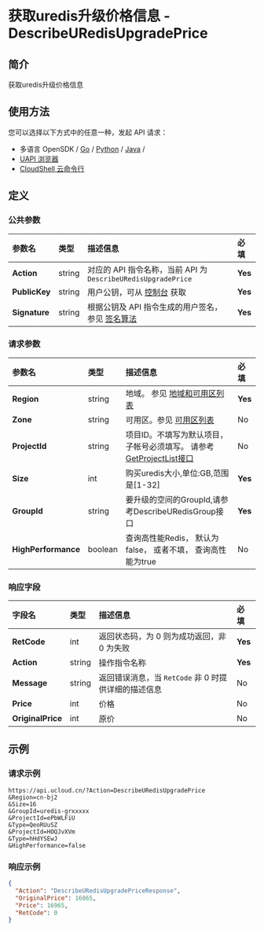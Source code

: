 # 获取uredis升级价格信息 - DescribeURedisUpgradePrice

## 简介

获取uredis升级价格信息






## 使用方法

您可以选择以下方式中的任意一种，发起 API 请求：
- 多语言 OpenSDK / [Go](https://github.com/ucloud/ucloud-sdk-go) / [Python](https://github.com/ucloud/ucloud-sdk-python3) / [Java](https://github.com/ucloud/ucloud-sdk-java) /
- [UAPI 浏览器](https://console.ucloud.cn/uapi/detail?id=DescribeURedisUpgradePrice)
- [CloudShell 云命令行](https://shell.ucloud.cn/)


## 定义

### 公共参数

| 参数名 | 类型 | 描述信息 | 必填 |
|:---|:---|:---|:---|
| **Action**     | string  | 对应的 API 指令名称，当前 API 为 `DescribeURedisUpgradePrice`                        | **Yes** |
| **PublicKey**  | string  | 用户公钥，可从 [控制台](https://console.ucloud.cn/uapi/apikey) 获取                                             | **Yes** |
| **Signature**  | string  | 根据公钥及 API 指令生成的用户签名，参见 [签名算法](api/summary/signature.md)  | **Yes** |

### 请求参数

| 参数名 | 类型 | 描述信息 | 必填 |
|:---|:---|:---|:---|
| **Region** | string | 地域。 参见 [地域和可用区列表](https://docs.ucloud.cn/api/summary/regionlist) |**Yes**|
| **Zone** | string | 可用区。参见 [可用区列表](https://docs.ucloud.cn/api/summary/regionlist) |No|
| **ProjectId** | string | 项目ID。不填写为默认项目，子帐号必须填写。 请参考[GetProjectList接口](https://docs.ucloud.cn/api/summary/get_project_list) |No|
| **Size** | int | 购买uredis大小,单位:GB,范围是[1-32] |**Yes**|
| **GroupId** | string | 要升级的空间的GroupId,请参考DescribeURedisGroup接口 |**Yes**|
| **HighPerformance** | boolean | 查询高性能Redis， 默认为false， 或者不填， 查询高性能为true |No|

### 响应字段

| 字段名 | 类型 | 描述信息 | 必填 |
|:---|:---|:---|:---|
| **RetCode** | int | 返回状态码，为 0 则为成功返回，非 0 为失败 |**Yes**|
| **Action** | string | 操作指令名称 |**Yes**|
| **Message** | string | 返回错误消息，当 `RetCode` 非 0 时提供详细的描述信息 |No|
| **Price** | int | 价格 |No|
| **OriginalPrice** | int | 原价 |No|




## 示例

### 请求示例
    
```
https://api.ucloud.cn/?Action=DescribeURedisUpgradePrice
&Region=cn-bj2
&Size=16
&GroupId=uredis-grxxxxx
&ProjectId=ePbWLFiU
&Type=QeoRUuSZ
&ProjectId=HOQJvXVm
&Type=hHdYSEwJ
&HighPerformance=false
```

### 响应示例
    
```json
{
  "Action": "DescribeURedisUpgradePriceResponse",
  "OriginalPrice": 16865,
  "Price": 16965,
  "RetCode": 0
}
```





